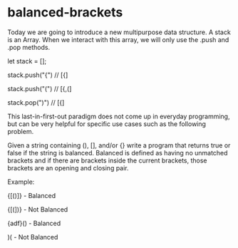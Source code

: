 # balanced-brackets

Today we are going to introduce a new multipurpose data structure. A stack is an Array. When we interact with this array, we will only use the .push and .pop methods.


let stack = [];

stack.push("{") // [{]

stack.push("(") // [{,(]

stack.pop(")") // [{]


This last-in-first-out paradigm does not come up in everyday programming, but can be very helpful for specific use cases such as the following problem.


Given a string containing (), [], and/or {} write a program that returns true or false if the string is balanced. Balanced is defined as having no unmatched brackets and if there are brackets inside the current brackets, those brackets are an opening and closing pair.


Example:

{[()]} - Balanced

{[(])} - Not Balanced

{adf}() - Balanced

)( - Not Balanced
